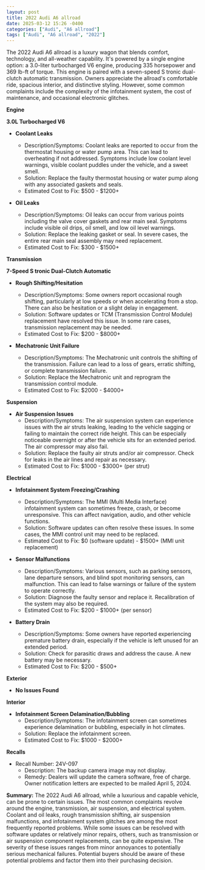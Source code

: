 ```yaml
---
layout: post
title: 2022 Audi A6 allroad
date: 2025-03-12 15:26 -0400
categories: ["Audi", "A6 allroad"]
tags: ["Audi", "A6 allroad", "2022"]
---
```

The 2022 Audi A6 allroad is a luxury wagon that blends comfort, technology, and all-weather capability. It's powered by a single engine option: a 3.0-liter turbocharged V6 engine, producing 335 horsepower and 369 lb-ft of torque. This engine is paired with a seven-speed S tronic dual-clutch automatic transmission. Owners appreciate the allroad's comfortable ride, spacious interior, and distinctive styling. However, some common complaints include the complexity of the infotainment system, the cost of maintenance, and occasional electronic glitches.

**Engine**

**3.0L Turbocharged V6**

* **Coolant Leaks**
    * Description/Symptoms: Coolant leaks are reported to occur from the thermostat housing or water pump area. This can lead to overheating if not addressed. Symptoms include low coolant level warnings, visible coolant puddles under the vehicle, and a sweet smell.
    * Solution: Replace the faulty thermostat housing or water pump along with any associated gaskets and seals.
    * Estimated Cost to Fix: $500 - $1200+

* **Oil Leaks**
    * Description/Symptoms: Oil leaks can occur from various points including the valve cover gaskets and rear main seal. Symptoms include visible oil drips, oil smell, and low oil level warnings.
    * Solution: Replace the leaking gasket or seal. In severe cases, the entire rear main seal assembly may need replacement.
    * Estimated Cost to Fix: $300 - $1500+

**Transmission**

**7-Speed S tronic Dual-Clutch Automatic**

* **Rough Shifting/Hesitation**
    * Description/Symptoms: Some owners report occasional rough shifting, particularly at low speeds or when accelerating from a stop. There can also be hesitation or a slight delay in engagement.
    * Solution: Software updates or TCM (Transmission Control Module) replacement have resolved this issue. In some rare cases, transmission replacement may be needed.
    * Estimated Cost to Fix: $200 - $8000+

* **Mechatronic Unit Failure**
    * Description/Symptoms: The Mechatronic unit controls the shifting of the transmission. Failure can lead to a loss of gears, erratic shifting, or complete transmission failure.
    * Solution: Replace the Mechatronic unit and reprogram the transmission control module.
    * Estimated Cost to Fix: $2000 - $4000+

**Suspension**

* **Air Suspension Issues**
    * Description/Symptoms: The air suspension system can experience issues with the air struts leaking, leading to the vehicle sagging or failing to maintain the correct ride height. This can be especially noticeable overnight or after the vehicle sits for an extended period. The air compressor may also fail.
    * Solution: Replace the faulty air struts and/or air compressor. Check for leaks in the air lines and repair as necessary.
    * Estimated Cost to Fix: $1000 - $3000+ (per strut)

**Electrical**

* **Infotainment System Freezing/Crashing**
    * Description/Symptoms: The MMI (Multi Media Interface) infotainment system can sometimes freeze, crash, or become unresponsive. This can affect navigation, audio, and other vehicle functions.
    * Solution: Software updates can often resolve these issues. In some cases, the MMI control unit may need to be replaced.
    * Estimated Cost to Fix: $0 (software update) - $1500+ (MMI unit replacement)

* **Sensor Malfunctions**
    * Description/Symptoms: Various sensors, such as parking sensors, lane departure sensors, and blind spot monitoring sensors, can malfunction. This can lead to false warnings or failure of the system to operate correctly.
    * Solution: Diagnose the faulty sensor and replace it. Recalibration of the system may also be required.
    * Estimated Cost to Fix: $200 - $1000+ (per sensor)

* **Battery Drain**
    * Description/Symptoms: Some owners have reported experiencing premature battery drain, especially if the vehicle is left unused for an extended period.
    * Solution: Check for parasitic draws and address the cause. A new battery may be necessary.
    * Estimated Cost to Fix: $200 - $500+

**Exterior**

* **No Issues Found**

**Interior**

* **Infotainment Screen Delamination/Bubbling**
    * Description/Symptoms: The infotainment screen can sometimes experience delamination or bubbling, especially in hot climates.
    * Solution: Replace the infotainment screen.
    * Estimated Cost to Fix: $1000 - $2000+

**Recalls**

*   Recall Number: 24V-097
    *   Description: The backup camera image may not display.
    *   Remedy: Dealers will update the camera software, free of charge. Owner notification letters are expected to be mailed April 5, 2024.

**Summary:** The 2022 Audi A6 allroad, while a luxurious and capable vehicle, can be prone to certain issues. The most common complaints revolve around the engine, transmission, air suspension, and electrical system. Coolant and oil leaks, rough transmission shifting, air suspension malfunctions, and infotainment system glitches are among the most frequently reported problems. While some issues can be resolved with software updates or relatively minor repairs, others, such as transmission or air suspension component replacements, can be quite expensive. The severity of these issues ranges from minor annoyances to potentially serious mechanical failures. Potential buyers should be aware of these potential problems and factor them into their purchasing decision.

